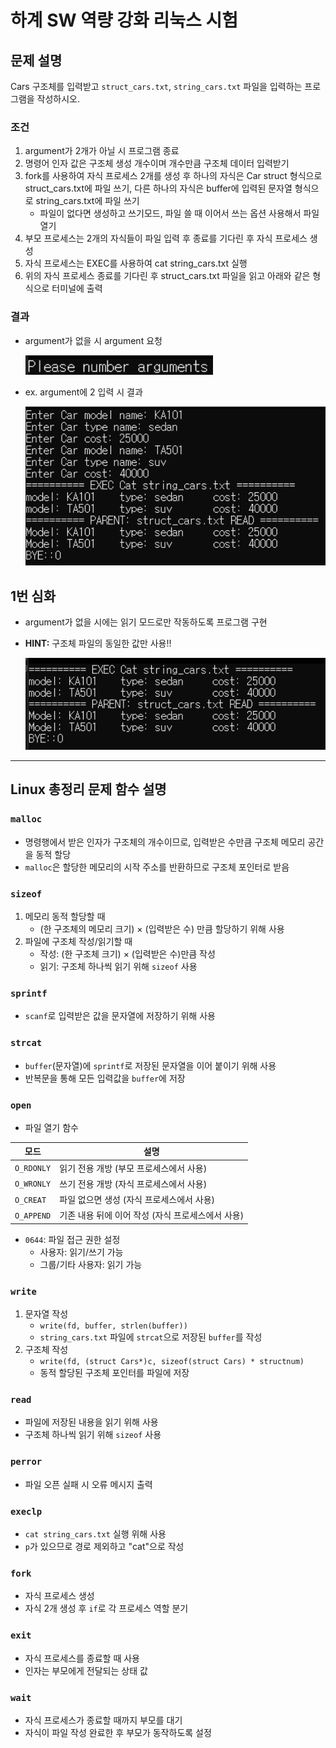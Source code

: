 # 하계 SW 역량 강화 리눅스 시험

## 문제 설명
Cars 구조체를 입력받고 `struct_cars.txt`, `string_cars.txt` 파일을 입력하는 프로그램을 작성하시오.

### 조건
1) argument가 2개가 아닐 시 프로그램 종료  
2) 명령어 인자 값은 구조체 생성 개수이며 개수만큼 구조체 데이터 입력받기  
3) fork를 사용하여 자식 프로세스 2개를 생성 후 하나의 자식은 Car struct 형식으로 struct_cars.txt에 파일 쓰기, 다른 하나의 자식은 buffer에 입력된 문자열 형식으로 string_cars.txt에 파일 쓰기
   - 파일이 없다면 생성하고 쓰기모드, 파일 쓸 때 이어서 쓰는 옵션 사용해서 파일 열기
4) 부모 프로세스는 2개의 자식들이 파일 입력 후 종료를 기다린 후 자식 프로세스 생성  
5) 자식 프로세스는 EXEC를 사용하여 cat string_cars.txt 실행  
6) 위의 자식 프로세스 종료를 기다린 후 struct_cars.txt 파일을 읽고 아래와 같은 형식으로 터미널에 출력

### 결과
- argument가 없을 시 argument 요청

    <img src="./images/pic1_no arg.png" width="300"/>

- ex. argument에 2 입력 시 결과

    <img src="./images/pic2_input arg 2.png" width="500"/>


## 1번 심화
- argument가 없을 시에는 읽기 모드로만 작동하도록 프로그램 구현  
- **HINT:** 구조체 파일의 동일한 값만 사용!!

    <img src="./images/pic3_hard.png" width="500"/>

---

## Linux 총정리 문제 함수 설명

### `malloc`
- 명령행에서 받은 인자가 구조체의 개수이므로, 입력받은 수만큼 구조체 메모리 공간을 동적 할당
- `malloc`은 할당한 메모리의 시작 주소를 반환하므로 구조체 포인터로 받음

### `sizeof`
1. 메모리 동적 할당할 때  
   - (한 구조체의 메모리 크기) × (입력받은 수) 만큼 할당하기 위해 사용  
2. 파일에 구조체 작성/읽기할 때  
   - 작성: (한 구조체 크기) × (입력받은 수)만큼 작성  
   - 읽기: 구조체 하나씩 읽기 위해 `sizeof` 사용

### `sprintf`
- `scanf`로 입력받은 값을 문자열에 저장하기 위해 사용

### `strcat`
- `buffer`(문자열)에 `sprintf`로 저장된 문자열을 이어 붙이기 위해 사용  
- 반복문을 통해 모든 입력값을 `buffer`에 저장

### `open`
- 파일 열기 함수

| 모드 | 설명 |
|------|------|
| `O_RDONLY` | 읽기 전용 개방 (부모 프로세스에서 사용) |
| `O_WRONLY` | 쓰기 전용 개방 (자식 프로세스에서 사용) |
| `O_CREAT`  | 파일 없으면 생성 (자식 프로세스에서 사용) |
| `O_APPEND` | 기존 내용 뒤에 이어 작성 (자식 프로세스에서 사용) |

- `0644`: 파일 접근 권한 설정  
  - 사용자: 읽기/쓰기 가능  
  - 그룹/기타 사용자: 읽기 가능

### `write`
1. 문자열 작성  
   - `write(fd, buffer, strlen(buffer))`  
   - `string_cars.txt` 파일에 `strcat`으로 저장된 `buffer`를 작성  
2. 구조체 작성  
   - `write(fd, (struct Cars*)c, sizeof(struct Cars) * structnum)`  
   - 동적 할당된 구조체 포인터를 파일에 저장

### `read`
- 파일에 저장된 내용을 읽기 위해 사용  
- 구조체 하나씩 읽기 위해 `sizeof` 사용

### `perror`
- 파일 오픈 실패 시 오류 메시지 출력

### `execlp`
- `cat string_cars.txt` 실행 위해 사용  
- `p`가 있으므로 경로 제외하고 "cat"으로 작성

### `fork`
- 자식 프로세스 생성  
- 자식 2개 생성 후 `if`로 각 프로세스 역할 분기

### `exit`
- 자식 프로세스를 종료할 때 사용  
- 인자는 부모에게 전달되는 상태 값

### `wait`
- 자식 프로세스가 종료할 때까지 부모를 대기  
- 자식이 파일 작성 완료한 후 부모가 동작하도록 설정
